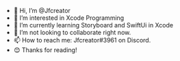 - 👋 Hi, I’m @Jfcreator
- 👀 I’m interested in Xcode Programming
- 🌱 I’m currently learning Storyboard and SwiftUi in Xcode
- 💞️ I’m not looking to collaborate right now.
- 📫 How to reach me: Jfcreator#3961 on Discord.
- 😊 Thanks for reading!

<!---
Jfcreator/Jfcreator is a ✨ special ✨ repository because its `README.md` (this file) appears on your GitHub profile.
You can click the Preview link to take a look at your changes.
--->
